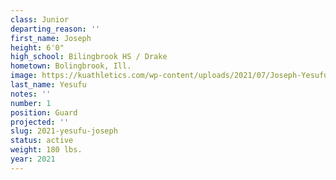 ```yaml
---
class: Junior
departing_reason: ''
first_name: Joseph
height: 6'0"
high_school: Bilingbrook HS / Drake
hometown: Bolingbrook, Ill.
image: https://kuathletics.com/wp-content/uploads/2021/07/Joseph-Yesufu-1a.jpg
last_name: Yesufu
notes: ''
number: 1
position: Guard
projected: ''
slug: 2021-yesufu-joseph
status: active
weight: 180 lbs.
year: 2021
---
```

